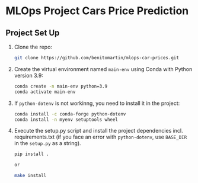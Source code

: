 # MLOps Project Cars Price Prediction

## Project Set Up

1. Clone the repo:

   ```bash
   git clone https://github.com/benitomartin/mlops-car-prices.git

2. Create the virtual environment named `main-env` using Conda with Python version 3.9:

   ```bash
   conda create -n main-env python=3.9
   conda activate main-env

3. If `python-dotenv` is not workinng, you need to install it in the project:

    ```bash
    conda install -c conda-forge python-dotenv
    conda install -n myenv setuptools wheel

4. Execute the setup.py script and install the project dependencies incl. requirements.txt (if you face an error with `python-dotenv`, use `BASE_DIR` in the `setup.py` as a string).

    ```bash
    pip install .

    or
 
    make install